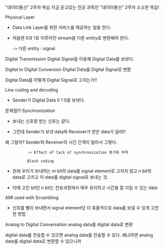 "데이터통신" 2주차 복습
지금 듣고있는 전공 과목인 "데이터통신" 2주차 소소한 복습!

 

Physical Layer
- Data Link Layer를 위한 서비스를 제공하는 일을 한다.

- 처음엔 0과 1로 이루어진 stream을 다른 entity로 변환해야 한다.

   -> 다른 entity : signal

Digital Transmission
Digital Signal을 이용해 Digital Data를 보낸다.

 

Digital to Digital Conversion
Digital Data를 Digital Signal로 변환

Digital Data를 어떻게 Digital Signal로 고치는가!!

Line coding and decoding

- Sender가 Digital Data 0 1 0을 보낸다.

문제점!!!  Synchronization

- 보내는 신호랑 받는 신호는 같다.

- 그런데 Sender가 보낸 data와 Receiver가 받은 data가 달라!!

왜 그럴까?   Sender와 Receiver의 시간 간격이 달라서 그렇다.

              -> Effect of lack of synchronization 동기화 부족
              
              Block coding

- 원래 우리가 보내려는 m bit의 data를 signal element로 고치지 않고 n bit의 data로 고치고 이 data를 digital signal로 보내는 것.

- 이때 고친 bit인 n bit는 전송과정에서 매우 유리하고 시간을 잘 지킬 수 있는 data

 

AMI used with Scrambling

- 신호를 빨리 보내면서 signal element당 더 효율적으로 data를 보낼 수 있게 고안한 방법

 

Analog to Digital Conversation
analog data를 digital data로 변환

digital data를 전송할 수 있으면 analog data를 전송할 수 있다. 왜냐하면 analog data를 digital data로 변환할 수 있으니까
